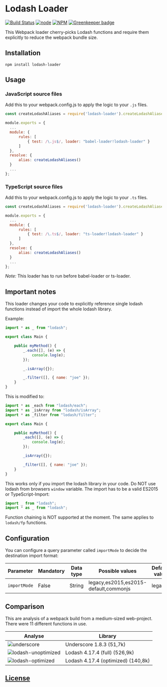 # Lodash Loader

[![Build Status](https://travis-ci.org/code-chris/lodash-loader.svg?branch=master)](https://travis-ci.org/code-chris/lodash-loader)
[![node](https://img.shields.io/node/v/lodash-loader.svg)](https://nodejs.org)
[![NPM](https://img.shields.io/npm/v/lodash-loader.svg)](https://www.npmjs.com/package/lodash-loader)
[![Greenkeeper badge](https://badges.greenkeeper.io/code-chris/lodash-loader.svg)](https://greenkeeper.io/)


This Webpack loader cherry-picks Lodash functions and require them explicitly to reduce the webpack bundle size.


## Installation

```
npm install lodash-loader
```


## Usage

### JavaScript source files

Add this to your webpack.config.js to apply the logic to your `.js` files.

```js
const createLodashAliases = require('lodash-loader').createLodashAliases;

module.exports = {
  ...
  module: {
      rules: [
          { test: /\.js$/, loader: "babel-loader!lodash-loader" }
      ]
  },
  resolve: {
      alias: createLodashAliases()
  }
  ...
};
```

### TypeScript source files

Add this to your webpack.config.js to apply the logic to your `.ts` files.

```js
const createLodashAliases = require('lodash-loader').createLodashAliases;

module.exports = {
  ...
  module: {
      rules: [
          { test: /\.ts$/, loader: "ts-loader!lodash-loader" }
      ]
  },
  resolve: {
      alias: createLodashAliases()
  }
  ...
};
```

*Note:* This loader has to run before babel-loader or ts-loader.

## Important notes

This loader changes your code to explicitly reference single lodash functions instead of import the whole lodash library.

Example:
```js
import * as _ from "lodash";

export class Main {

    public myMethod() {
        _.each([], (e) => {
            console.log(e);
        });

        _.isArray({});

        _.filter([], { name: "joe" });
    }
}
```

This is modified to:
```js
import * as _each from "lodash/each";
import * as _isArray from "lodash/isArray";
import * as _filter from "lodash/filter";

export class Main {

    public myMethod() {
        _each([], (e) => {
            console.log(e);
        });

        _isArray({});

        _filter([], { name: "joe" });
    }
}
```

This works only if you import the lodash library in your code. Do NOT use lodash from browsers `window` variable. The import
has to be a valid ES2015 or TypeScript-Import:
```js
import _ from "lodash";
import * as _ from "lodash";
```

Function chaining is NOT supported at the moment. The same applies to `lodash/fp` functions.


## Configuration

You can configure a query parameter called `importMode` to decide the destination import format:

| Parameter    | Mandatory | Data type | Possible values                       | Default value  |
|--------------|-----------|-----------|---------------------------------------|----------------|
| `importMode` | False     | String    | legacy,es2015,es2015-default,commonjs | legacy         |


## Comparison

This are analysis of a webpack build from a medium-sized web-project. There were 11 different functions in use.

| Analyse                                                                                                        | Library                            |
| -------------------------------------------------------------------------------------------------------------- | ---------------------------------- |
| ![underscore](https://github.com/code-chris/lodash-loader/blob/master/docs/img/underscore.jpg)                 | Underscore 1.8.3 (51,7k)           |
| ![lodash-unoptimized](https://github.com/code-chris/lodash-loader/blob/master/docs/img/lodash-unoptimized.jpg) | Lodash 4.17.4 (full) (526,9k)      |
| ![lodash-optimized](https://github.com/code-chris/lodash-loader/blob/master/docs/img/lodash-optimized.jpg)     | Lodash 4.17.4 (optimized) (140,8k) |


[License](https://github.com/code-chris/lodash-loader/blob/master/LICENSE)
------
